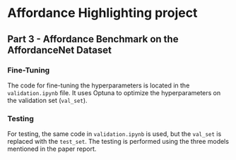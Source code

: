 # Affordance Highlighting project
## Part 3 - Affordance Benchmark on the AffordanceNet Dataset

### Fine-Tuning
The code for fine-tuning the hyperparameters is located in the `validation.ipynb` file. It uses Optuna to optimize the hyperparameters on the validation set (`val_set`).

### Testing
For testing, the same code in `validation.ipynb` is used, but the `val_set` is replaced with the `test_set`. The testing is performed using the three models mentioned in the paper report.
